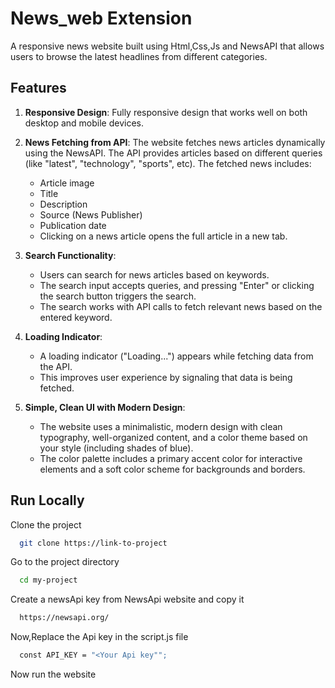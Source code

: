 # News_web Extension

A responsive news website built using Html,Css,Js and NewsAPI that allows users to browse the latest headlines from different categories.

## Features

1. **Responsive Design**: Fully responsive design that works well on both desktop and mobile devices.
   
3. **News Fetching from API**: The website fetches news articles dynamically using the NewsAPI. The API provides articles based on different queries (like "latest", "technology", "sports", etc). The fetched news includes:
   - Article image
   - Title
   - Description
   - Source (News Publisher)
   - Publication date
   - Clicking on a news article opens the full article in a new tab.
     
4. **Search Functionality**:
   - Users can search for news articles based on keywords.
   - The search input accepts queries, and pressing "Enter" or clicking the search button triggers the search.
   - The search works with API calls to fetch relevant news based on the entered keyword.
     
5. **Loading Indicator**:
    - A loading indicator ("Loading...") appears while fetching data from the API.
    - This improves user experience by signaling that data is being fetched.
      
6. **Simple, Clean UI with Modern Design**:
    - The website uses a minimalistic, modern design with clean typography, well-organized content, and a color theme based on your style (including shades of blue).
    - The color palette includes a primary accent color for interactive elements and a soft color scheme for backgrounds and borders.
## Run Locally

Clone the project

```bash
  git clone https://link-to-project
```

Go to the project directory

```bash
  cd my-project
```

Create a newsApi key from NewsApi website and copy it

```bash
  https://newsapi.org/
```

Now,Replace the Api key in the script.js file

```bash
  const API_KEY = "<Your Api key"";
```

Now run the website
